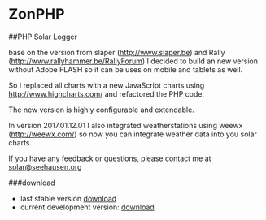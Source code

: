 # ZonPHP
##PHP Solar Logger

base on the version from slaper (http://www.slaper.be) and Rally (http://www.rallyhammer.be/RallyForum) 
I decided to build an new version without Adobe FLASH so it can be uses 
on mobile and tablets as well.

So I replaced all charts with a new JavaScript charts using http://www.highcharts.com/ 
and refactored the PHP code.

The new version is highly configurable and extendable.

In version 2017.01.12.01 I also integrated weatherstations using weewx (http://weewx.com/)
so now you can integrate weather data into you solar charts.

If you have any feedback or questions, please contact me at <solar@seehausen.org>

###download
* last stable version [download](https://github.com/seehase/ZonPHP/archive/master.zip)
* current development version: [download](https://github.com/seehase/ZonPHP/archive/development.zip)
 





